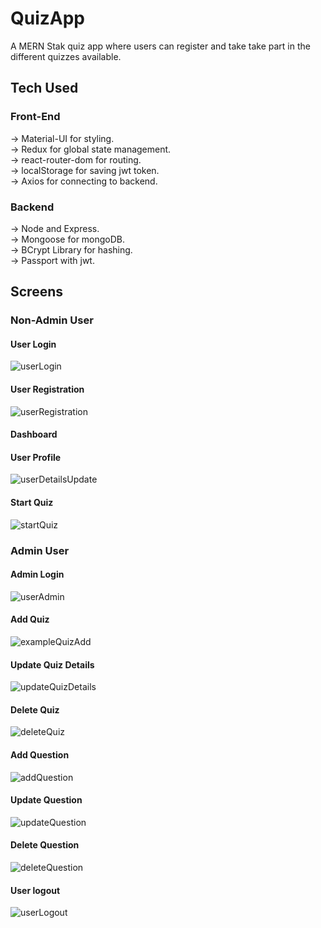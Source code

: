 # QuizApp

A MERN Stak quiz app where users can register and take take part in the different quizzes available.

## Tech Used
  ### Front-End
  -> Material-UI for styling. \
  -> Redux for global state management. \
  -> react-router-dom for routing. \
  -> localStorage for saving jwt token. \
  -> Axios for connecting to backend. 
  
  ### Backend
  -> Node and Express. \
  -> Mongoose for mongoDB. \
  -> BCrypt Library for hashing. \
  -> Passport with jwt. 

## Screens

### Non-Admin User

#### User Login
![userLogin](https://user-images.githubusercontent.com/60640528/188276240-ad04c314-d792-4aab-a6c9-2dbd60e1ee1d.gif)


#### User Registration
![userRegistration](https://user-images.githubusercontent.com/60640528/188276242-374a28e5-c325-4d0b-ade9-c640cc72a5c1.gif)

#### Dashboard

#### User Profile
![userDetailsUpdate](https://user-images.githubusercontent.com/60640528/188276456-c52b88f9-c3c7-4f17-a462-ac6a2a2b76bc.gif)

#### Start Quiz
![startQuiz](https://user-images.githubusercontent.com/60640528/188276499-eb6abaf2-a51f-4168-ac9c-e2abbf6db31f.gif)

### Admin User

#### Admin Login
![userAdmin](https://user-images.githubusercontent.com/60640528/188276565-e9b22c89-4b35-4403-ac39-a7b1cd8dc4c8.gif)

#### Add Quiz
![exampleQuizAdd](https://user-images.githubusercontent.com/60640528/188276623-e089530c-2155-4242-834f-dd6617f06473.gif)

#### Update Quiz Details
![updateQuizDetails](https://user-images.githubusercontent.com/60640528/188276632-6bb50dd1-37a0-4bcb-8316-c875c8b0822b.gif)

#### Delete Quiz
![deleteQuiz](https://user-images.githubusercontent.com/60640528/188276659-c56abc96-e809-4761-955b-a405db375e1d.gif)

#### Add Question
![addQuestion](https://user-images.githubusercontent.com/60640528/188276726-dbbb6fdb-6d3c-445e-8a68-ed54232448a6.gif)


#### Update Question
![updateQuestion](https://user-images.githubusercontent.com/60640528/188276730-8f7d5fef-e33d-41f0-ae0e-0004f8c92b9e.gif)


#### Delete Question
![deleteQuestion](https://user-images.githubusercontent.com/60640528/188276735-e127254c-d8dc-4cbb-9c69-5aac931fa398.gif)


#### User logout
![userLogout](https://user-images.githubusercontent.com/60640528/188276807-d088eeff-9fe0-430a-8b52-c335d8c28c03.gif)









